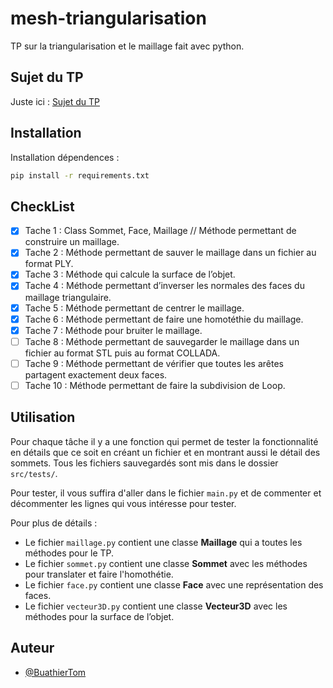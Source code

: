 # mesh-triangularisation

TP sur la triangularisation et le maillage fait avec python.

## Sujet du TP

Juste ici : [Sujet du TP](https://github.com/BuathierTom/mesh-triangularisation/wiki/Sujet-TP)

## Installation

Installation dépendences :

```bash
pip install -r requirements.txt
```

## CheckList

- [x] Tache 1 : Class Sommet, Face, Maillage // Méthode permettant de construire un maillage.
- [x] Tache 2 : Méthode permettant de sauver le maillage dans un fichier au format PLY.
- [x] Tache 3 : Méthode qui calcule la surface de l’objet.
- [x] Tache 4 : Méthode permettant d’inverser les normales des faces du maillage triangulaire.
- [x] Tache 5 : Méthode permettant de centrer le maillage.
- [x] Tache 6 : Méthode permettant de faire une homotéthie du maillage.
- [x] Tache 7 : Méthode pour bruiter le maillage.
- [ ] Tache 8 : Méthode permettant de sauvegarder le maillage dans un fichier au format STL puis au format COLLADA.
- [ ] Tache 9 : Méthode permettant de vérifier que toutes les arêtes partagent exactement deux faces.
- [ ] Tache 10 : Méthode permettant de faire la subdivision de Loop.

## Utilisation

Pour chaque tâche il y a une fonction qui permet de tester la fonctionnalité en détails que ce soit en créant un fichier et en montrant aussi le détail des sommets. Tous les fichiers sauvegardés sont mis dans le dossier `src/tests/`.

Pour tester, il vous suffira d'aller dans le fichier `main.py` et de commenter et décommenter les lignes qui vous intéresse pour tester.

Pour plus de détails : 
- Le fichier `maillage.py` contient une classe **Maillage** qui a toutes les méthodes pour le TP.
- Le fichier `sommet.py` contient une classe **Sommet** avec les méthodes pour translater et faire l'homothétie.
- Le fichier `face.py` contient une classe **Face** avec une représentation des faces.
- Le fichier `vecteur3D.py` contient une classe **Vecteur3D** avec les méthodes pour la surface de l’objet.

## Auteur

- [@BuathierTom](https://www.github.com/BuathierTom)